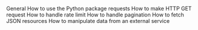 General
How to use the Python package requests
How to make HTTP GET request
How to handle rate limit
How to handle pagination
How to fetch JSON resources
How to manipulate data from an external service
